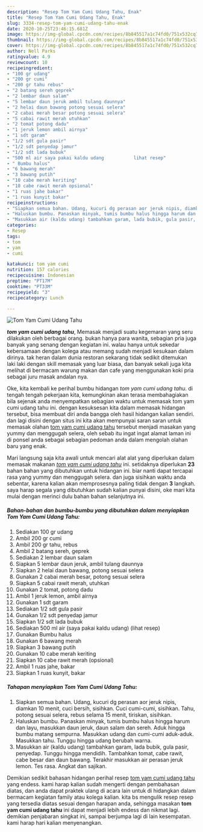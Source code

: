 ```yaml
---
description: "Resep Tom Yam Cumi Udang Tahu, Enak"
title: "Resep Tom Yam Cumi Udang Tahu, Enak"
slug: 3334-resep-tom-yam-cumi-udang-tahu-enak
date: 2020-10-25T23:46:15.681Z
image: https://img-global.cpcdn.com/recipes/8b845517a1c74fd0/751x532cq70/tom-yam-cumi-udang-tahu-foto-resep-utama.jpg
thumbnail: https://img-global.cpcdn.com/recipes/8b845517a1c74fd0/751x532cq70/tom-yam-cumi-udang-tahu-foto-resep-utama.jpg
cover: https://img-global.cpcdn.com/recipes/8b845517a1c74fd0/751x532cq70/tom-yam-cumi-udang-tahu-foto-resep-utama.jpg
author: Nell Parks
ratingvalue: 4.9
reviewcount: 10
recipeingredient:
- "100 gr udang"
- "200 gr cumi"
- "200 gr tahu rebus"
- "2 batang sereh geprek"
- "2 lembar daun salam"
- "5 lembar daun jeruk ambil tulang daunnya"
- "2 helai daun bawang potong sesuai selera"
- "2 cabai merah besar potong sesuai selera"
- "5 cabai rawit merah utuhkan"
- "2 tomat potong dadu"
- "1 jeruk lemon ambil airnya"
- "1 sdt garam"
- "1/2 sdt gula pasir"
- "1/2 sdt penyedap jamur"
- "1/2 sdt lada bubuk"
- "500 ml air saya pakai kaldu udang           lihat resep"
- " Bumbu halus"
- "6 bawang merah"
- "3 bawang putih"
- "10 cabe merah keriting"
- "10 cabe rawit merah opsional"
- "1 ruas jahe bakar"
- "1 ruas kunyit bakar"
recipeinstructions:
- "Siapkan semua bahan. Udang, kucuri dg perasan aor jeruk nipis, diamkan 10 menit, cuci bersih, sisihkan. Cuci cumi-cumi, sisihkan. Tahu, potong sesuai selera, rebus selama 15 menit, tiriskan, sisihkan."
- "Haluskan bumbu. Panaskan minyak, tumis bumbu halus hingga harum dan layu, masukkan daun jeruk, daun salam dan sereh. Aduk hingga bumbu matang sempurna. Masukkan udang dan cumi-cumi aduk-aduk. Masukkan tahu. Tunggu hingga udang berubah warna."
- "Masukkan air (kaldu udang) tambahkan garam, lada bubik, gula pasir, penyedap. Tunggu hingga mendidih. Tambahkan tomat, cabe rawit, cabe besar dan daun bawang. Terakhir masukkan air perasan jeruk lemon. Tes rasa. Angkat dan sajikan."
categories:
- Resep
tags:
- tom
- yam
- cumi

katakunci: tom yam cumi 
nutrition: 157 calories
recipecuisine: Indonesian
preptime: "PT17M"
cooktime: "PT33M"
recipeyield: "3"
recipecategory: Lunch

---
```



![Tom Yam Cumi Udang Tahu](https://img-global.cpcdn.com/recipes/8b845517a1c74fd0/751x532cq70/tom-yam-cumi-udang-tahu-foto-resep-utama.jpg)

<b><i>tom yam cumi udang tahu</i></b>, Memasak menjadi suatu kegemaran yang seru dilakukan oleh berbagai orang. bukan hanya para wanita, sebagian pria juga banyak yang senang dengan kegiatan ini. walau hanya untuk sekedar kebersamaan dengan kolega atau memang sudah menjadi kesukaan dalam dirinya. tak heran dalam dunia restoran sekarang tidak sedikit ditemukan laki laki dengan skill memasak yang luar biasa, dan banyak sekali juga kita melihat di bermacam warung makan dan cafe yang menggunakan koki pria sebagai juru masak andalan nya.



Oke, kita kembali ke perihal bumbu hidangan <i>tom yam cumi udang tahu</i>. di tengah tengah pekerjaan kita, kemungkinan akan terasa membahagiakan bila sejenak anda menyempatkan sebagian waktu untuk memasak tom yam cumi udang tahu ini. dengan kesuksesan kita dalam memasak hidangan tersebut, bisa membuat diri anda bangga oleh hasil hidangan kalian sendiri. dan lagi disini dengan situs ini kita akan mempunyai saran saran untuk memasak olahan <u>tom yam cumi udang tahu</u> tersebut menjadi masakan yang yummy dan menggugah selera, oleh sebab itu ingat ingat alamat laman ini di ponsel anda sebagai sebagian pedoman anda dalam mengolah olahan baru yang enak.


Mari langsung saja kita awali untuk mencari alat alat yang diperlukan dalam memasak makanan <u><i>tom yam cumi udang tahu</i></u> ini. setidaknya diperlukan <b>23</b> bahan bahan yang dibutuhkan untuk hidangan ini. biar nanti dapat tercapai rasa yang yummy dan menggugah selera. dan juga sisihkan waktu anda sebentar, karena kalian akan memprosesnya paling tidak dengan <b>3</b> langkah. saya harap segala yang dibutuhkan sudah kalian punyai disini, oke mari kita mulai dengan merinci dulu bahan bahan selanjutnya ini.

<!--inarticleads1-->

##### Bahan-bahan dan bumbu-bumbu yang dibutuhkan dalam menyiapkan Tom Yam Cumi Udang Tahu:

1. Sediakan 100 gr udang
1. Ambil 200 gr cumi
1. Ambil 200 gr tahu, rebus
1. Ambil 2 batang sereh, geprek
1. Sediakan 2 lembar daun salam
1. Siapkan 5 lembar daun jeruk, ambil tulang daunnya
1. Siapkan 2 helai daun bawang, potong sesuai selera
1. Gunakan 2 cabai merah besar, potong sesuai selera
1. Siapkan 5 cabai rawit merah, utuhkan
1. Gunakan 2 tomat, potong dadu
1. Ambil 1 jeruk lemon, ambil airnya
1. Gunakan 1 sdt garam
1. Sediakan 1/2 sdt gula pasir
1. Gunakan 1/2 sdt penyedap jamur
1. Siapkan 1/2 sdt lada bubuk
1. Sediakan 500 ml air (saya pakai kaldu udang)           (lihat resep)
1. Gunakan  Bumbu halus
1. Gunakan 6 bawang merah
1. Siapkan 3 bawang putih
1. Gunakan 10 cabe merah keriting
1. Siapkan 10 cabe rawit merah (opsional)
1. Ambil 1 ruas jahe, bakar
1. Siapkan 1 ruas kunyit, bakar




<!--inarticleads2-->

##### Tahapan menyiapkan Tom Yam Cumi Udang Tahu:

1. Siapkan semua bahan. Udang, kucuri dg perasan aor jeruk nipis, diamkan 10 menit, cuci bersih, sisihkan. Cuci cumi-cumi, sisihkan. Tahu, potong sesuai selera, rebus selama 15 menit, tiriskan, sisihkan.
1. Haluskan bumbu. Panaskan minyak, tumis bumbu halus hingga harum dan layu, masukkan daun jeruk, daun salam dan sereh. Aduk hingga bumbu matang sempurna. Masukkan udang dan cumi-cumi aduk-aduk. Masukkan tahu. Tunggu hingga udang berubah warna.
1. Masukkan air (kaldu udang) tambahkan garam, lada bubik, gula pasir, penyedap. Tunggu hingga mendidih. Tambahkan tomat, cabe rawit, cabe besar dan daun bawang. Terakhir masukkan air perasan jeruk lemon. Tes rasa. Angkat dan sajikan.




Demikian sedikit bahasan hidangan perihal resep <u>tom yam cumi udang tahu</u> yang endess. kami harap kalian sudah mengerti dengan pembahasan diatas, dan anda dapat praktek ulang di acara lain untuk di hidangkan dalam bermacam kegiatan family atau kolega kalian. kita bs mengulik resep resep yang tersedia diatas sesuai dengan harapan anda, sehingga masakan <b>tom yam cumi udang tahu</b> ini dapat menjadi lebih endess dan nikmat lagi. demikian penjabaran singkat ini, sampai berjumpa lagi di lain kesempatan. kami harap hari kalian menyenangkan.
